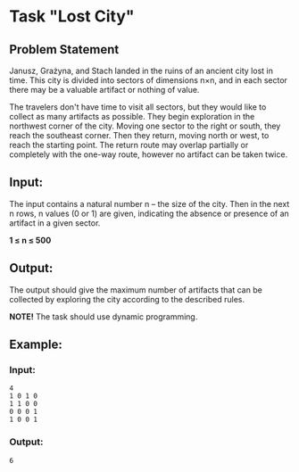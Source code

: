 # Task "Lost City"

## Problem Statement

Janusz, Grażyna, and Stach landed in the ruins of an ancient city lost in time. This city is divided into sectors of dimensions n×n, and in each sector there may be a valuable artifact or nothing of value.

The travelers don't have time to visit all sectors, but they would like to collect as many artifacts as possible. They begin exploration in the northwest corner of the city. Moving one sector to the right or south, they reach the southeast corner. Then they return, moving north or west, to reach the starting point. The return route may overlap partially or completely with the one-way route, however no artifact can be taken twice.

## Input:
The input contains a natural number n – the size of the city. Then in the next n rows, n values (0 or 1) are given, indicating the absence or presence of an artifact in a given sector.

**1 ≤ n ≤ 500**

## Output:
The output should give the maximum number of artifacts that can be collected by exploring the city according to the described rules.

**NOTE!** The task should use dynamic programming.

## Example:
### Input:
```
4
1 0 1 0
1 1 0 0
0 0 0 1
1 0 0 1
```

### Output:
```
6
```

